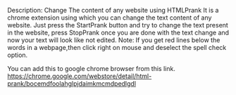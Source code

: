 Description:
Change The content of any website using HTMLPrank
It is a chrome extension using which you can change the text content of any website.
Just press the StartPrank button and try to change the text present in the website, press StopPrank once you are done with the text change and now your text will look like not edited.
Note: If you get red lines below the words in a webpage,then click right on mouse and deselect the spell check option.

You can add this to google chrome browser from this link.
https://chrome.google.com/webstore/detail/html-prank/bocemdfoolahglpjdaimkmcmdpedlgdl
